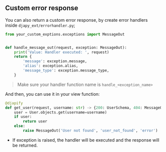 

## Custom error response

You can also return a custom error response, by create error handlers inside `djapy_ext/errorhandler.py`;

```python
from your_custom_exptions.exceptions import MessageOut


def handle_message_out(request, exception: MessageOut):
    print('Value: Handler executed: ', request)
    return {
        'message': exception.message,
        'alias': exception.alias,
        'message_type': exception.message_type,
    }
```

> Make sure your handler function name is `handle_<exception_name>`

And then, you can use it in your view function:

```python
@djapify
def get_user(request, username: str) -> {200: UserSchema, 404: MessageOut}:
    user = User.objects.get(username=username)
    if user:
        return user
    else:
        raise MessageOut('User not found', 'user_not_found', 'error')
```

- If exception is raised, the handler will be executed and the response will be returned.


